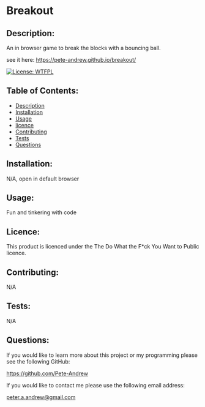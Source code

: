 # Breakout

## Description: 
An in browser game to break the blocks with a bouncing ball.

see it here: https://pete-andrew.github.io/breakout/

[![License: WTFPL](https://img.shields.io/badge/License-WTFPL-brightgreen.svg)](http://www.wtfpl.net/about/)
## Table of Contents: 

* [Description](#description)
* [Installation](#installation)
* [Usage](#usage)
* [licence](#licence)
* [Contributing](#contributing)
* [Tests](#tests)
* [Questions](#questions)

## Installation: 

N/A, open in default browser
## Usage: 

Fun and tinkering with code
## Licence: 
This product is licenced under the The Do What the F*ck You Want to Public licence.
## Contributing: 
N/A
## Tests: 

N/A
## Questions: 
If you would like to learn more about this project or my programming please see the following GitHub:  

https://github.com/Pete-Andrew 


If you would like to contact me please use the following email address: 

peter.a.andrew@gmail.com 

